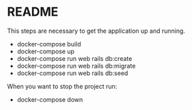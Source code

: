 # README

This steps are necessary to get the
application up and running.

* docker-compose build
* docker-compose up
* docker-compose run web rails db:create
* docker-compose run web rails db:migrate
* docker-compose run web rails db:seed

When you want to stop the project run:
* docker-compose down
